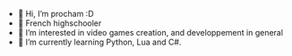 - 👋 Hi, I’m procham :D
- 📗 French highschooler
- 👀 I’m interested in video games creation, and developpement in general
- 🌱 I’m currently learning Python, Lua and C#.

